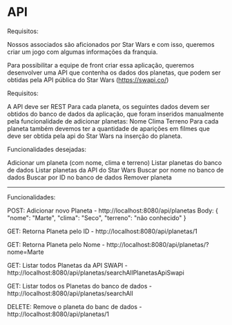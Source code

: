 # API

Requisitos:

Nossos associados são aficionados por Star Wars e com isso, queremos criar um jogo com algumas informações da franquia.

Para possibilitar a equipe de front criar essa aplicação, queremos desenvolver uma API que contenha os dados dos planetas, que podem ser obtidas pela API pública do Star Wars (https://swapi.co/)

Requisitos:

A API deve ser REST
Para cada planeta, os seguintes dados devem ser obtidos do banco de dados da aplicação, que foram inseridos manualmente pela funcionalidade de adicionar planetas:
Nome
Clima
Terreno
Para cada planeta também devemos ter a quantidade de aparições em filmes que deve ser obtida pela api do Star Wars na inserção do planeta.


Funcionalidades desejadas:

Adicionar um planeta (com nome, clima e terreno)
Listar planetas do banco de dados
Listar planetas da API do Star Wars
Buscar por nome no banco de dados
Buscar por ID no banco de dados
Remover planeta

--------------------------------------
Funcionalidades:

POST: Adicionar novo Planeta - http://localhost:8080/api/planetas
Body:
{
	"nome": "Marte",
	"clima": "Seco",
	"terreno": "não conhecido"
}

GET: Retorna Planeta pelo ID - http://localhost:8080/api/planetas/1

GET: Retorna Planeta pelo Nome - http://localhost:8080/api/planetas/?nome=Marte

GET: Listar todos Planetas da API SWAPI - http://localhost:8080/api/planetas/searchAllPlanetasApiSwapi

GET: Listar todos os Planetas do banco de dados - http://localhost:8080/api/planetas/searchAll

DELETE: Remove o planeta do banc de dados - http://localhost:8080/api/planetas/1
